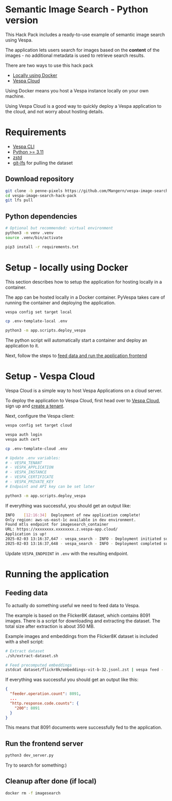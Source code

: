 # Semantic Image Search - Python version

This Hack Pack includes a ready-to-use example of semantic image search using Vespa.

The application lets users search for images based on the **content** of the 
images - no additional metadata is used to retrieve search results.

There are two ways to use this hack pack

- [Locally using Docker](#setup---local-using-docker)
- [Vespa Cloud](#setup---vespa-cloud)

Using Docker means you host a Vespa instance locally on your own machine.

Using Vespa Cloud is a good way to quickly deploy a Vespa application to the cloud, and not worry about hosting details.

# Requirements
- [Vespa CLI](https://docs.vespa.ai/en/vespa-cli)
- [Python >= 3.11](https://www.python.org/downloads/release/python-3120/)
- [zstd](https://formulae.brew.sh/formula/zstd)
- [git-lfs](https://git-lfs.com/) for pulling the dataset

## Download repository

```bash
git clone -b penne-pixels https://github.com/Mangern/vespa-image-search-hack-pack.git
cd vespa-image-search-hack-pack
git lfs pull
```

## Python dependencies

```bash
# Optional but recommended: virtual environment
python3 -m venv .venv
source .venv/bin/activate

pip3 install -r requirements.txt
```

# Setup - locally using Docker

This section describes how to setup the application for hosting locally in a container.

The app can be hosted locally in a Docker container. 
PyVespa takes care of running the container and deploying the application.

```bash
vespa config set target local

cp .env-template-local .env

python3 -m app.scripts.deploy_vespa
```

The python script will automatically start a container and deploy an application to it.

Next, follow the steps to [feed data and run the application frontend](#running-the-application)

# Setup - Vespa Cloud
Vespa Cloud is a simple way to host Vespa Applications on a cloud server.

To deploy the application to Vespa Cloud, first head over to [Vespa Cloud](https://console.vespa-cloud.com/), sign up and [create a tenant](https://cloud.vespa.ai/en/getting-started).

Next, configure the Vespa client:
```bash
vespa config set target cloud

vespa auth login
vespa auth cert

cp .env-template-cloud .env

# Update .env variables:
# - VESPA_TENANT
# - VESPA_APPLICATION
# - VESPA_INSTANCE
# - VESPA_CERTIFICATE
# - VESPA_PRIVATE_KEY
# Endpoint and API key can be set later

python3 -m app.scripts.deploy_vespa
```

If everything was successful, you should get an output like:

```bash
INFO    [12:16:34]  Deployment of new application complete!
Only region: aws-us-east-1c available in dev environment.
Found mtls endpoint for imagesearch_container
URL: https://xxxxxxxx.xxxxxxxx.z.vespa-app.cloud/
Application is up!
2025-02-03 13:16:37,647 - vespa_search - INFO - Deployment initiated successfully
2025-02-03 13:16:37,648 - vespa_search - INFO - Deployment completed successfully
```

Update `VESPA_ENDPOINT` in `.env` with the resulting endpoint.

# Running the application

## Feeding data
To actually do something useful we need to feed data to Vespa.

The example is based on the Flicker8K dataset, which contains $8091$ images.
There is a script for downloading and extracting the dataset.
The total size after extraction is about $350$ MB.


Example images and embeddings from the Flicker8K dataset is included with a shell script:

```bash
# Extract dataset
./sh/extract-dataset.sh

# Feed precomputed embeddings
zstdcat dataset/flickr8k/embeddings-vit-b-32.jsonl.zst | vespa feed -
```

If everything was successful you should get an output like this:

```json
{
  "feeder.operation.count": 8091,
  ...
  "http.response.code.counts": {
    "200": 8091
  }
}
```

This means that $8091$ documents were successfully fed to the application.

## Run the frontend server
```bash
python3 dev_server.py
```

Try to search for something:)

## Cleanup after done (if local)
```bash
docker rm -f imagesearch
```
